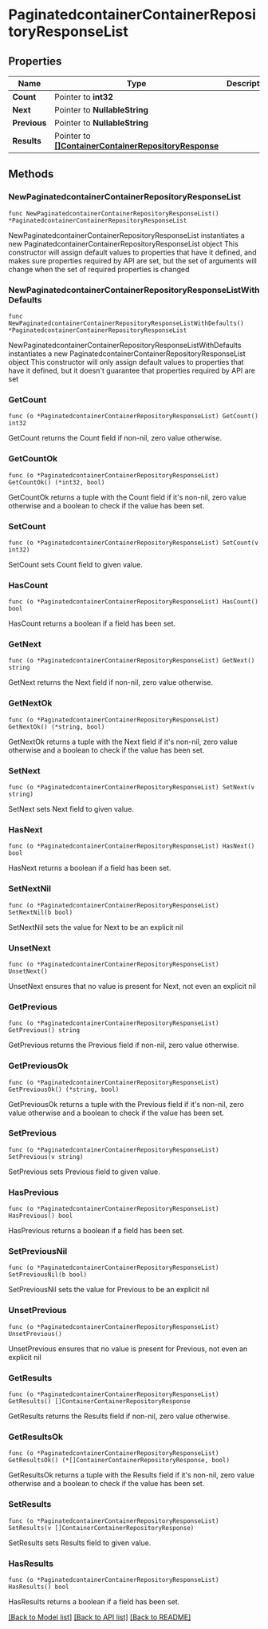 # PaginatedcontainerContainerRepositoryResponseList

## Properties

Name | Type | Description | Notes
------------ | ------------- | ------------- | -------------
**Count** | Pointer to **int32** |  | [optional] 
**Next** | Pointer to **NullableString** |  | [optional] 
**Previous** | Pointer to **NullableString** |  | [optional] 
**Results** | Pointer to [**[]ContainerContainerRepositoryResponse**](ContainerContainerRepositoryResponse.md) |  | [optional] 

## Methods

### NewPaginatedcontainerContainerRepositoryResponseList

`func NewPaginatedcontainerContainerRepositoryResponseList() *PaginatedcontainerContainerRepositoryResponseList`

NewPaginatedcontainerContainerRepositoryResponseList instantiates a new PaginatedcontainerContainerRepositoryResponseList object
This constructor will assign default values to properties that have it defined,
and makes sure properties required by API are set, but the set of arguments
will change when the set of required properties is changed

### NewPaginatedcontainerContainerRepositoryResponseListWithDefaults

`func NewPaginatedcontainerContainerRepositoryResponseListWithDefaults() *PaginatedcontainerContainerRepositoryResponseList`

NewPaginatedcontainerContainerRepositoryResponseListWithDefaults instantiates a new PaginatedcontainerContainerRepositoryResponseList object
This constructor will only assign default values to properties that have it defined,
but it doesn't guarantee that properties required by API are set

### GetCount

`func (o *PaginatedcontainerContainerRepositoryResponseList) GetCount() int32`

GetCount returns the Count field if non-nil, zero value otherwise.

### GetCountOk

`func (o *PaginatedcontainerContainerRepositoryResponseList) GetCountOk() (*int32, bool)`

GetCountOk returns a tuple with the Count field if it's non-nil, zero value otherwise
and a boolean to check if the value has been set.

### SetCount

`func (o *PaginatedcontainerContainerRepositoryResponseList) SetCount(v int32)`

SetCount sets Count field to given value.

### HasCount

`func (o *PaginatedcontainerContainerRepositoryResponseList) HasCount() bool`

HasCount returns a boolean if a field has been set.

### GetNext

`func (o *PaginatedcontainerContainerRepositoryResponseList) GetNext() string`

GetNext returns the Next field if non-nil, zero value otherwise.

### GetNextOk

`func (o *PaginatedcontainerContainerRepositoryResponseList) GetNextOk() (*string, bool)`

GetNextOk returns a tuple with the Next field if it's non-nil, zero value otherwise
and a boolean to check if the value has been set.

### SetNext

`func (o *PaginatedcontainerContainerRepositoryResponseList) SetNext(v string)`

SetNext sets Next field to given value.

### HasNext

`func (o *PaginatedcontainerContainerRepositoryResponseList) HasNext() bool`

HasNext returns a boolean if a field has been set.

### SetNextNil

`func (o *PaginatedcontainerContainerRepositoryResponseList) SetNextNil(b bool)`

 SetNextNil sets the value for Next to be an explicit nil

### UnsetNext
`func (o *PaginatedcontainerContainerRepositoryResponseList) UnsetNext()`

UnsetNext ensures that no value is present for Next, not even an explicit nil
### GetPrevious

`func (o *PaginatedcontainerContainerRepositoryResponseList) GetPrevious() string`

GetPrevious returns the Previous field if non-nil, zero value otherwise.

### GetPreviousOk

`func (o *PaginatedcontainerContainerRepositoryResponseList) GetPreviousOk() (*string, bool)`

GetPreviousOk returns a tuple with the Previous field if it's non-nil, zero value otherwise
and a boolean to check if the value has been set.

### SetPrevious

`func (o *PaginatedcontainerContainerRepositoryResponseList) SetPrevious(v string)`

SetPrevious sets Previous field to given value.

### HasPrevious

`func (o *PaginatedcontainerContainerRepositoryResponseList) HasPrevious() bool`

HasPrevious returns a boolean if a field has been set.

### SetPreviousNil

`func (o *PaginatedcontainerContainerRepositoryResponseList) SetPreviousNil(b bool)`

 SetPreviousNil sets the value for Previous to be an explicit nil

### UnsetPrevious
`func (o *PaginatedcontainerContainerRepositoryResponseList) UnsetPrevious()`

UnsetPrevious ensures that no value is present for Previous, not even an explicit nil
### GetResults

`func (o *PaginatedcontainerContainerRepositoryResponseList) GetResults() []ContainerContainerRepositoryResponse`

GetResults returns the Results field if non-nil, zero value otherwise.

### GetResultsOk

`func (o *PaginatedcontainerContainerRepositoryResponseList) GetResultsOk() (*[]ContainerContainerRepositoryResponse, bool)`

GetResultsOk returns a tuple with the Results field if it's non-nil, zero value otherwise
and a boolean to check if the value has been set.

### SetResults

`func (o *PaginatedcontainerContainerRepositoryResponseList) SetResults(v []ContainerContainerRepositoryResponse)`

SetResults sets Results field to given value.

### HasResults

`func (o *PaginatedcontainerContainerRepositoryResponseList) HasResults() bool`

HasResults returns a boolean if a field has been set.


[[Back to Model list]](../README.md#documentation-for-models) [[Back to API list]](../README.md#documentation-for-api-endpoints) [[Back to README]](../README.md)


